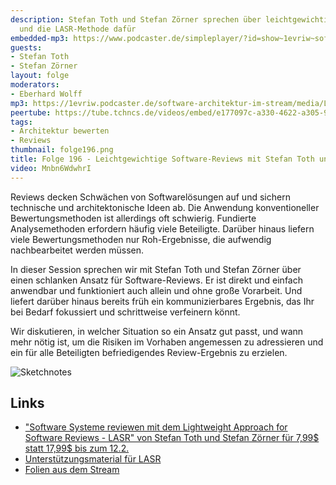 ```yaml
---
description: Stefan Toth und Stefan Zörner sprechen über leichtgewichtige Software-Reviews
  und die LASR-Methode dafür
embedded-mp3: https://www.podcaster.de/simpleplayer/?id=show~1evriw~software-architektur-im-stream~pod-388e30a9d1957af739a0e1b6f9&v=1705079187
guests:
- Stefan Toth
- Stefan Zörner
layout: folge
moderators:
- Eberhard Wolff
mp3: https://1evriw.podcaster.de/software-architektur-im-stream/media/Leichtgewichtige_Software-Reviews_mit_Stefan_Toth_und_Stefan_Zoerner.mp3
peertube: https://tube.tchncs.de/videos/embed/e177097c-a330-4622-a305-9ba5c4993ccc
tags:
- Architektur bewerten
- Reviews
thumbnail: folge196.png
title: Folge 196 - Leichtgewichtige Software-Reviews mit Stefan Toth und Stefan Zörner
video: Mnbn6WdwhrI
---
```


Reviews decken Schwächen von Softwarelösungen auf und sichern
technische und architektonische Ideen ab. Die Anwendung
konventioneller Bewertungsmethoden ist allerdings oft
schwierig. Fundierte Analysemethoden erfordern häufig viele
Beteiligte. Darüber hinaus liefern viele Bewertungsmethoden nur
Roh-Ergebnisse, die aufwendig nachbearbeitet werden müssen.

In dieser Session sprechen wir mit Stefan Toth und Stefan Zörner über
einen schlanken Ansatz für Software-Reviews. Er ist direkt und einfach
anwendbar und funktioniert auch allein und ohne große Vorarbeit. Und
liefert darüber hinaus bereits früh ein kommunizierbares Ergebnis, das
Ihr bei Bedarf fokussiert und schrittweise verfeinern könnt.

Wir diskutieren, in welcher Situation so ein Ansatz gut passt, und
wann mehr nötig ist, um die Risiken im Vorhaben angemessen zu
adressieren und ein für alle Beteiligten befriedigendes
Review-Ergebnis zu erzielen.

![Sketchnotes](/sketchnotes/folge196.jpg)

## Links

* ["Software Systeme reviewen mit dem Lightweight Approach for
Software Reviews - LASR" von Stefan Toth und Stefan Zörner für 7,99$
statt 17,99$ bis zum 12.2.](https://leanpub.com/software-systeme-reviewen/c/SWAimStream)
* [Unterstützungsmaterial für LASR](https://www.embarc.de/lasr-reviews/)
* [Folien aus dem Stream](/sketchnotes/folge196-1.pdf)
